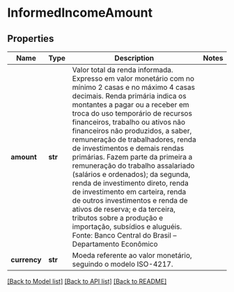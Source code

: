 # InformedIncomeAmount

## Properties
Name | Type | Description | Notes
------------ | ------------- | ------------- | -------------
**amount** | **str** | Valor total da renda informada. Expresso em valor monetário com no mínimo 2 casas e no máximo 4 casas decimais.  Renda primária indica os montantes a pagar ou a receber em troca do uso temporário de recursos financeiros, trabalho ou ativos não financeiros não produzidos, a saber, remuneração de trabalhadores, renda de investimentos e demais rendas primárias. Fazem parte da primeira a remuneração do trabalho assalariado (salários e ordenados); da segunda, renda de investimento direto, renda de investimento em carteira, renda de outros investimentos e renda de ativos de reserva; e da terceira, tributos sobre a produção e importação, subsídios e aluguéis. Fonte: Banco Central do Brasil – Departamento Econômico  | 
**currency** | **str** | Moeda referente ao valor monetário, seguindo o modelo ISO-4217. | 

[[Back to Model list]](../README.md#documentation-for-models) [[Back to API list]](../README.md#documentation-for-api-endpoints) [[Back to README]](../README.md)

